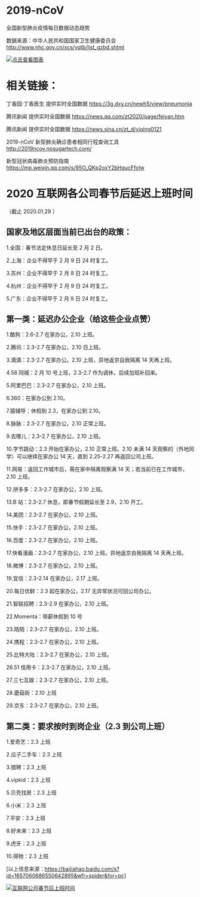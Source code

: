 # 2019-nCoV

全国新型肺炎疫情每日数据动态趋势

数据来源：中华人民共和国国家卫生健康委员会 http://www.nhc.gov.cn/xcs/yqtb/list_gzbd.shtml

[![点击查看图表](https://github.com/JackieZheng/2019-nCoV/blob/master/Image/20200130.png)](https://jackiezheng.github.io/2019-nCoV/web/index.html)

# 相关链接：

丁香园·丁香医生 提供实时全国数据 https://3g.dxy.cn/newh5/view/pneumonia

腾讯新闻 提供实时全国数据 https://news.qq.com/zt2020/page/feiyan.htm

腾讯新闻 提供实时全国数据 https://news.sina.cn/zt_d/yiqing0121

2019-nCoV 新型肺炎确诊患者相同行程查询工具 http://2019ncov.nosugartech.com/

新型冠状病毒肺炎预防指南 https://mp.weixin.qq.com/s/95O_QKp2oxY2bHqucFfolw

# 2020 互联网各公司春节后延迟上班时间

（截止 2020.01.29 ）

## 国家及地区层面当前已出台的政策：

1.全国：春节法定休息日延长至 2 月 2 日。

2.上海：企业不得早于 2 月 9 日 24 时复工。

3.苏州：企业不得早于 2 月 8 日 24 时复工。

4.杭州：企业不得早于 2 月 9 日 24 时复工。

5.广东：企业不得早于 2 月 9 日 24 时复工。

## 第一类：延迟办公企业（给这些企业点赞）

1.酷狗：2.6-2.7 在家办公，2.10 上班。

2.腾讯：2.3-2.7 在家办公，2.10 日上班。

3.滴滴：2.3-2.7 在家办公。2.10 上班，异地返京自我隔离 14 天再上班。

4.58 同城：2 月 10 号上班，2.3-2.7 作为调休，后续加班补回来。

5.阿里巴巴：2.3-2.7 在家办公，2.10 上班。

6.360：在家办公到 2.10。

7.猿辅导：休假到 2.3，在家办公到 2.10。

8.脉脉：2.3-2.7 在家办公，2.10 正常上班。

9.去哪儿：2.3-2.7 在家办公，2.10 上班。

10.字节跳动：2.3 开始在家办公，2.10 正常上班。2.10 未满 14 天观察的（外地同学）可以继续在家办公 14 天，直到 2.25-2.27 再返回公司上班。

11.网易：返回工作城市后，需在家中隔离观察满 14 天；若当前已在工作城市，2.10 上班。

12.拼多多：2.3-2.7 在家办公，2.10 上班。

13.B 站：2.3-2.7 休息，即春节假期延长至 2.9，2.10 开工。

14.美团：2.3-2.7 在家办公，2.10 上班。

15.快手：2.3-2.7 在家办公，2.10 上班。

16.百度：2.3-2.7 在家办公，2.10 上班。

17.快看漫画：2.3-2.7 在家办公，2.10 上班。异地返京自我隔离 14 天再上班。

18.微博：2.3-2.7 在家办公，2.10 上班。

19.宜信：2.3-2.14 在家办公，2.17 上班。

20.每日优鲜：2.3 起在家办公，2.17 无异常状况可回公司办公。

21.智联招聘：2.3-2.9 在家办公，2.10 上班。

22.Momenta：带薪休假到 10 号

23.陌陌：2.3-2.7 在家办公，2.10 上班。

24.携程：2.3-2.7 在家办公，2.10 上班。

25.比特大陆：2.3-2.7 在家办公，2.10 上班。

26.51 信用卡：2.3-2.7 在家办公，2.10 上班。

27.三七互娱：2.3-2.7 在家办公，2.10 上班。

28.蘑菇街：2.10 上班

29.京东：2.3-2.7 在家办公，2.10 上班。

## 第二类：要求按时到岗企业（2.3 到公司上班）

1.爱奇艺：2.3 上班

2.瓜子二手车：2.3 上班

3.猎聘：2.3 上班

4.vipkid：2.3 上班

5.贝壳找房：2.3 上班

6.小米：2.3 上班

7.平安：2.3 上班

8.好未来：2.3 上班

9.虎牙：2.3 上班

10.得物：2.3 上班

[以上信息来源：https://baijiahao.baidu.com/s?id=1657060686550642895&wfr=spider&for=pc]

[![互联网公司春节后上班时间](https://github.com/JackieZheng/2019-nCoV/blob/master/Image/aa0d937dly1gbcnfqzavgj20vy3shkjl.jpg)](https://s.weibo.com/weibo?q=%23%E4%BA%92%E8%81%94%E7%BD%91%E5%85%AC%E5%8F%B8%E6%98%A5%E8%8A%82%E5%90%8E%E4%B8%8A%E7%8F%AD%E6%97%B6%E9%97%B4%23)
